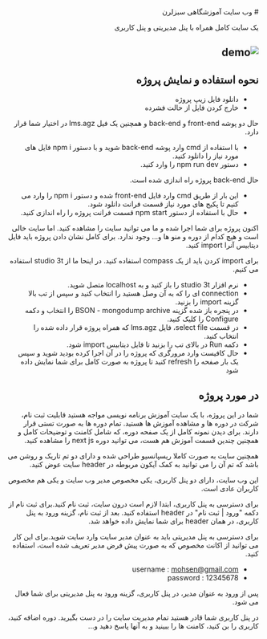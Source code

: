 <div dir="rtl">
# وب سایت آموزشگاهی سبزلرن

یک سایت کامل همراه با پنل مدیریتی و پنل کاربری

![demo](https://s8.uupload.ir/files/screenshot_29-6-2024_9412_localhost_pdla.jpeg)
--

## نحوه استفاده و نمایش پروژه

- دانلود فایل زیپ پروژه
- خارج کردن فایل از حالت فشرده

حال دو پوشه front-end  و back-end  و همچنین یک فیل lms.agz در اختیار شما قرار دارد.

- با استفاده از cmd وارد پوشه back-end شوید و با دستور npm i فایل های مورد نیاز را دانلود کنید.
- دستور npm run dev را وارد کنید.

حال back-end پروژه راه اندازی شده است.

- این بار از طریق cmd وارد فایل front-end شده و دستور npm i را وارد می کنیم تا پکیج های مورد نیاز قسمت فرانت دانلود شود.
- حال با استفاده از دستور npm start قسمت فرانت پروژه را راه اندازی کنید.

اکنون پروژه برای شما اجرا شده و ما می توانید سایت را مشاهده کنید. اما سایت خالی است و هیچ کدام از دوره و منو ها و... وجود ندارد. برای کامل نشان دادن پروژه باید فایل دیتابیس آنرا import کنید.

برای import کردن باید از یک compass استفاده کنید.
در اینحا ما از studio 3t استفاده می کنیم.

- نرم افزار studio 3t را باز کنید و به localhost متصل شوید.
- connection ای را که به آن وصل هستید را انتخاب کنید و سپس از تب بالا گزینه import را بزنید.
- در پنجره باز شده گزینه BSON - mongodump archive را انتخاب و دکمه Configure  را کلیک کنید.
- در قسمت select file، فایل lms.agz که همراه پروژه قرار داده شده را انتخاب کنید.
- دکمه Run در بالای تب را بزنید تا فایل دیتابیس import شود.
- حال کافیست وارد مرورگری که پروژه را در آن اجرا کرده بودید شوید و سپس یک بار صفحه را refresh کنید تا پروژه به صورت کامل برای شما نمایش داده شود

## در مورد پروژه

<p>
    شما در این پروژه، با یک سایت آموزش برنامه نویسی مواجه هستید قابلیت ثبت نام، شرکت در دوره ها و مشاهده آموزش ها هستید. تمام دوره ها به صورت تستی قرار دارند. برای دیدن نمونه کامل از یک صفحه دوره، که شامل کامنت و توضیحات کامل و همچنین چندین قسمت آموزش هم هست، می توانید دوره next js را مشاهده کنید.
</p>

<p>
    همچنین سایت به صورت کاملا ریسپانسیو طراحی شده و دارای دو تم تاریک و روشن می باشد که تم آن را می توانید به کمک آیکون مربوطه در header سایت عوض کنید.
</p>
<p>
    این وب سایت، دارای دو پنل کاربری، یکی مخصوص مدیر وب سایت و یکی هم مخصوص کاربران عادی است.
</p>

<p>
    برای دسترسی به پنل کاربری، ابتدا لازم است درون سایت، ثبت نام کنید.برای ثبت نام از دکمه "ورود | ثبت نام" در header استفاده کنید. بعد از ثبت نام، گزینه ورود به پنل کاربری، در همان header برای شما نمایش داده خواهد شد.
</p>

<p>
    برای دسترسی به پنل مدیریتی باید به عنوان مدیر سایت وارد سایت شوید.برای این کار می توانید از اکانت مخصوص که به صورت پیش فرض مدیر تعریف شده است، استفاده کنید.
</p>

- username : mohsen@gmail.com
- password : 12345678

<p>
    پس از ورود به عنوان مدیر، در پنل کاربری، گزینه ورود به پنل مدیریتی برای شما فعال می شود.
</p>

<p>
    در پنل کاربری شما قادر هستید تمام مدیریت سایت را در دست بگیرید. دوره اضافه کنید، کاربری را بن کنید، کامنت ها را ببینید و به آنها پاسخ دهید و...
</p>

</div>